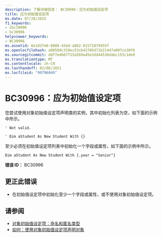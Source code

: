 ```yaml
---
description: 了解详细信息： BC30996：应为初始值设定项
title: 应为初始值设定项
ms.date: 07/20/2015
f1_keywords:
- vbc30996
- bc30996
helpviewer_keywords:
- BC30996
ms.assetid: 6e183fe0-8888-43ed-a062-01571079455f
ms.openlocfilehash: a9859dc319ec53cb42785d71b21447a097ce30f6
ms.sourcegitcommit: ddf7edb67715a5b9a45e3dd44536dabc153c1de0
ms.translationtype: MT
ms.contentlocale: zh-CN
ms.lasthandoff: 02/06/2021
ms.locfileid: "99796049"
---
```

# <a name="bc30996-initializer-expected"></a>BC30996：应为初始值设定项

您尝试使用对象初始值设定项声明类的实例，其中初始化列表为空，如下面的示例中所示。

 `' Not valid.`

 `' Dim aStudent As New Student With {}`

 至少必须在初始值设定项列表中初始化一个字段或属性，如下面的示例中所示。

 `Dim aStudent As New Student With {.year = "Senior"}`

 **错误 ID：** BC30996

## <a name="to-correct-this-error"></a>更正此错误

- 在初始值设定项中初始化至少一个字段或属性，或不使用对象初始值设定项。

## <a name="see-also"></a>请参阅

- [对象初始值设定项：命名和匿名类型](../../programming-guide/language-features/objects-and-classes/object-initializers-named-and-anonymous-types.md)
- [如何：使用对象初始值设定项声明对象](../../programming-guide/language-features/objects-and-classes/how-to-declare-an-object-by-using-an-object-initializer.md)
